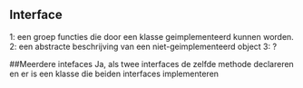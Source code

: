 ## Interface
1: een groep functies die door een klasse geimplementeerd kunnen worden.
2: een abstracte beschrijving van een niet-geimplementeerd object
3: ?

##Meerdere intefaces
Ja, als twee interfaces de zelfde methode declareren en er is een klasse die beiden interfaces implementeren
